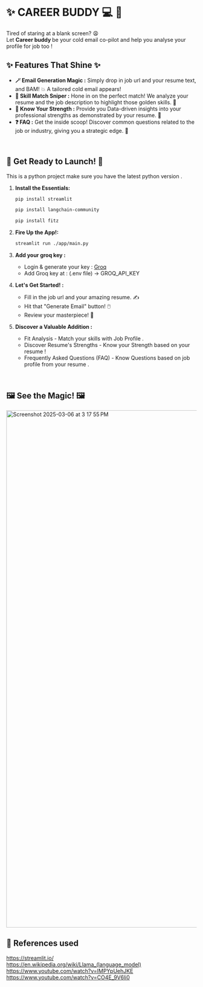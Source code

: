 # ✨ CAREER BUDDY 💻 🚀 

Tired of staring at a blank screen? 😩 <br>
Let <b> Career buddy </b> be your cold email co-pilot and help you analyse your profile for job too ! <br>

## ✨ Features That Shine ✨

* **🪄 Email Generation Magic :** Simply drop in job url and your resume text, and BAM! 💥 A tailored cold email appears!
* **🎯 Skill Match Sniper :** Hone in on the perfect match! We analyze your resume and the job description to highlight those golden skills. 🥇
* **📖 Know Your Strength :** Provide you Data-driven insights into your professional strengths as demonstrated by your resume.  🦾
* **❓ FAQ :** Get the inside scoop! Discover common questions related to the job or industry, giving you a strategic edge. 🧠

<br> 

## 🚀 Get Ready to Launch! 🚀

This is a python project make sure you have the latest python version . 

1.  **Install the Essentials:** 
    ```bash
    pip install streamlit
    ```
    ```bash
    pip install langchain-community
    ```
    ```bash
    pip install fitz
    ```

2.  **Fire Up the App!:** 
    ```bash
    streamlit run ./app/main.py   
    ```

3. **Add your groq key :**<br>
   * Login & generate your key :  <a href ="https://console.groq.com/keys"> Groq </a>
   * Add Groq key at : (.env file) -> GROQ_API_KEY
   
4.  **Let's Get Started! :**
    * Fill in the job url and your amazing resume. ✍️
    * Hit that "Generate Email" button! 🖱️
    * Review your masterpiece! 🧐

5.  **Discover a Valuable Addition :**
    * Fit Analysis - Match your skills with Job Profile . 
    * Discover Resume's Strengths - Know your Strength based on your resume ! 
    * Frequently Asked Questions (FAQ) - Know Questions based on job profile from your resume .
      
<br>
    
## 🖼️ See the Magic! 🖼️

<img width="1364" alt="Screenshot 2025-03-06 at 3 17 55 PM" src="https://github.com/user-attachments/assets/47e9c215-157d-4099-8832-0a01840e0951" />

## 🌟 References used 
https://streamlit.io/ <br>
https://en.wikipedia.org/wiki/Llama_(language_model) <br>
https://www.youtube.com/watch?v=IMPYpUehJKE <br>
https://www.youtube.com/watch?v=CO4E_9V6li0 <br>

